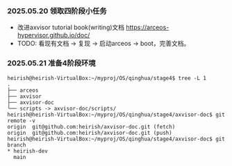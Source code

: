 ### 2025.05.20 领取四阶段小任务
-  改进axvisor tutorial book(writing)文档 https://arceos-hypervisor.github.io/doc/
- TODO: 看现有文档 -> 复现 -> 启动arceos -> boot，完善文档。
### 2025.05.21 准备4阶段环境
```
heirish@heirish-VirtualBox:~/myproj/OS/qinghua/stage4$ tree -L 1
.
├── arceos
├── axvisor
├── axvisor-doc
└── scripts -> axvisor-doc/scripts/
heirish@heirish-VirtualBox:~/myproj/OS/qinghua/stage4/axvisor-doc$ git remote -v
origin  git@github.com:heirish/axvisor-doc.git (fetch)
origin  git@github.com:heirish/axvisor-doc.git (push)
heirish@heirish-VirtualBox:~/myproj/OS/qinghua/stage4/axvisor-doc$ git branch
* heirish-dev
  main
```